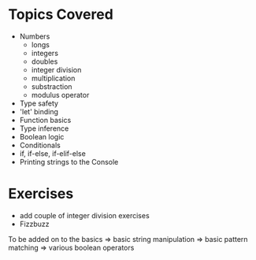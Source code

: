 Topics Covered
==============
+ Numbers
  - longs
  - integers
  - doubles
  - integer division
  - multiplication
  - substraction
  - modulus operator
+ Type safety
+ 'let' binding
+ Function basics
+ Type inference
+ Boolean logic
+ Conditionals
+ if, if-else, if-elif-else
+ Printing strings to the Console



Exercises
=========

+ add couple of integer division exercises
+ Fizzbuzz


To be added on to the basics
=> basic string manipulation
=> basic pattern matching
=> various boolean operators

